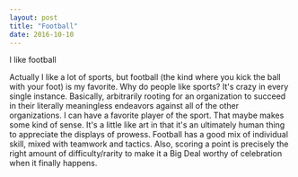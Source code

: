 ```yaml
---
layout: post
title: "Football"
date: 2016-10-10
---
```


I like football

Actually I like a lot of sports, but football (the kind where you kick the ball with your foot) is my favorite. Why do people like sports? It's crazy in every single instance. Basically, arbitrarily rooting for an organization to succeed in their literally meaningless endeavors against all of the other organizations. I can have a favorite player of the sport. That maybe makes some kind of sense. It's a little like art in that it's an ultimately human thing to appreciate the displays of prowess. Football has a good mix of individual skill, mixed with teamwork and tactics. Also, scoring a point is precisely the right amount of difficulty/rarity to make it a Big Deal worthy of celebration when it finally happens. 


